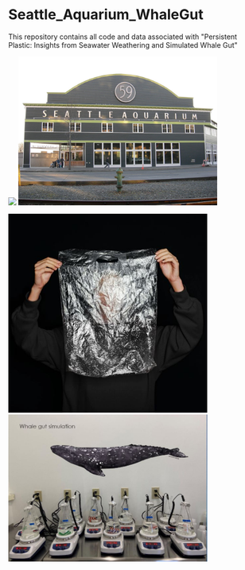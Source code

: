 # Seattle_Aquarium_WhaleGut
This repository contains all code and data associated with "Persistent Plastic: Insights from Seawater Weathering and Simulated Whale Gut"

<p float="left">
  <img src="images/tomford.jfif" width="400" />
  <img src="images/SA.jpg" width="400" /> 
</p>

<p float="left">
  <img src="images/plastic.JPG" width="400" />
  <img src="images/whale.JPG" width="400" /> 
</p>
